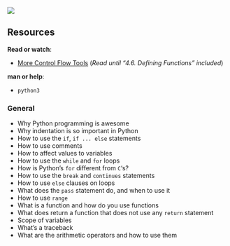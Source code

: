 ![](https://s3.amazonaws.com/intranet-projects-files/holbertonschool-higher-level_programming+/233/code.png)

## Resources

**Read or watch**:

-   [More Control Flow Tools](https://intranet.alxswe.com/rltoken/jpjs5EnZTpBLLEremJYjPQ "More Control Flow Tools") (_Read until “4.6. Defining Functions” included_)

**man or help**:

-   `python3`


### General

-   Why Python programming is awesome
-   Why indentation is so important in Python
-   How to use the `if`, `if ... else` statements
-   How to use comments
-   How to affect values to variables
-   How to use the `while` and `for` loops
-   How is Python’s `for` different from `C`‘s?
-   How to use the `break` and `continues` statements
-   How to use `else` clauses on loops
-   What does the `pass` statement do, and when to use it
-   How to use `range`
-   What is a function and how do you use functions
-   What does return a function that does not use any `return` statement
-   Scope of variables
-   What’s a traceback
-   What are the arithmetic operators and how to use them